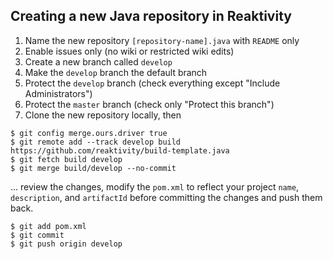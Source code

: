 ## Creating a new Java repository in Reaktivity

1. Name the new repository `[repository-name].java` with `README` only
2. Enable issues only (no wiki or restricted wiki edits)
3. Create a new branch called `develop`
4. Make the `develop` branch the default branch
5. Protect the `develop` branch (check everything except "Include Administrators")
6. Protect the `master` branch (check only "Protect this branch")
7. Clone the new repository locally, then
```
$ git config merge.ours.driver true
$ git remote add --track develop build https://github.com/reaktivity/build-template.java
$ git fetch build develop
$ git merge build/develop --no-commit
```
... review the changes, modify the `pom.xml` to reflect your project `name`, `description`, and `artifactId` before committing the changes and push them back.
```
$ git add pom.xml
$ git commit
$ git push origin develop
```
